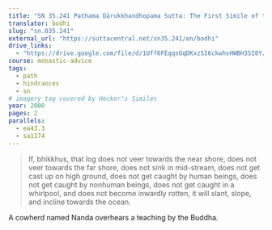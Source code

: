 ```yaml
---
title: "SN 35.241 Paṭhama Dārukkhandhopama Sutta: The First Simile of the Tree Trunk"
translator: bodhi
slug: "sn.035.241"
external_url: "https://suttacentral.net/sn35.241/en/bodhi"
drive_links:
  - "https://drive.google.com/file/d/1Uff6FEqqsOqDKxzSI6ckwhsHWBH3SI0Y/view?usp=drivesdk"
course: monastic-advice
tags:
  - path
  - hindrances
  - sn
# imagery tag covered by Hecker's Similes
year: 2000
pages: 2
parallels:
  - ea43.3
  - sa1174
---
```


> If, bhikkhus, that log does not veer towards the near shore, does not veer towards the far shore, does not sink in mid-stream, does not get cast up on high ground, does not get caught by human beings, does not get caught by nonhuman beings, does not get caught in a whirlpool, and does not become inwardly rotten, it will slant, slope, and incline towards the ocean.

A cowherd named Nanda overhears a teaching by the Buddha.

